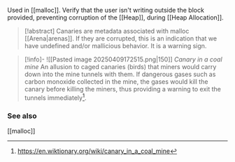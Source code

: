 Used in [[malloc]]. Verify that the user isn't writing outside the block provided, preventing corruption of the [[Heap]], during [[Heap Allocation]].

> [!abstract] 
> Canaries are metadata associated with malloc [[Arena|arenas]]. If they are corrupted, this is an indication that we have undefined and/or mallicious behavior. It is a warning sign.

> [!info]-
![[Pasted image 20250409172515.png|150]]
*Canary in a coal mine*
An allusion to caged canaries (birds) that miners would carry down into the mine tunnels with them. If dangerous gases such as carbon monoxide collected in the mine, the gases would kill the canary before killing the miners, thus providing a warning to exit the tunnels immediately[^1].
### See also
[[malloc]]

[^1]: https://en.wiktionary.org/wiki/canary_in_a_coal_mine
